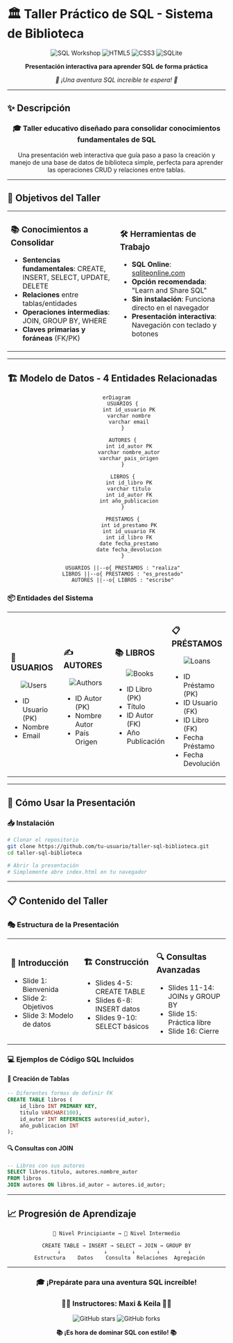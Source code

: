 # 🏛️ Taller Práctico de SQL - Sistema de Biblioteca

<div align="center">

![SQL Workshop](https://img.shields.io/badge/🎯-SQL%20Workshop-purple?style=for-the-badge)
![HTML5](https://img.shields.io/badge/HTML5-E34F26?style=for-the-badge&logo=html5&logoColor=white)
![CSS3](https://img.shields.io/badge/CSS3-1572B6?style=for-the-badge&logo=css3&logoColor=white)
![SQLite](https://img.shields.io/badge/SQLite-003B57?style=for-the-badge&logo=sqlite&logoColor=white)

**Presentación interactiva para aprender SQL de forma práctica**

*🚀 ¡Una aventura SQL increíble te espera! 🚀*

</div>

---

## ✨ **Descripción**

<div align="center">

### 🎓 **Taller educativo diseñado para consolidar conocimientos fundamentales de SQL**

Una presentación web interactiva que guía paso a paso la creación y manejo de una base de datos de biblioteca simple, perfecta para aprender las operaciones CRUD y relaciones entre tablas.

</div>

---

## 🎯 **Objetivos del Taller**

<table>
<tr>
<td width="50%">

### 📚 **Conocimientos a Consolidar**
- **Sentencias fundamentales**: CREATE, INSERT, SELECT, UPDATE, DELETE
- **Relaciones** entre tablas/entidades  
- **Operaciones intermedias**: JOIN, GROUP BY, WHERE
- **Claves primarias y foráneas** (FK/PK)

</td>
<td width="50%">

### 🛠️ **Herramientas de Trabajo**
- **SQL Online**: [sqliteonline.com](https://sqliteonline.com/)
- **Opción recomendada**: "Learn and Share SQL"
- **Sin instalación**: Funciona directo en el navegador
- **Presentación interactiva**: Navegación con teclado y botones

</td>
</tr>
</table>

---

## 🏗️ **Modelo de Datos - 4 Entidades Relacionadas**

<div align="center">

```mermaid
erDiagram
    USUARIOS {
        int id_usuario PK
        varchar nombre
        varchar email
    }
    
    AUTORES {
        int id_autor PK
        varchar nombre_autor
        varchar pais_origen
    }
    
    LIBROS {
        int id_libro PK
        varchar titulo
        int id_autor FK
        int año_publicacion
    }
    
    PRESTAMOS {
        int id_prestamo PK
        int id_usuario FK
        int id_libro FK
        date fecha_prestamo
        date fecha_devolucion
    }
    
    USUARIOS ||--o{ PRESTAMOS : "realiza"
    LIBROS ||--o{ PRESTAMOS : "es_prestado"
    AUTORES ||--o{ LIBROS : "escribe"
```

</div>

### 📦 **Entidades del Sistema**

<table>
<tr>
<td width="25%">

### 👥 **USUARIOS**
<div align="center">

![Users](https://img.shields.io/badge/-👥-blue?style=flat-square)

</div>

- ID Usuario (PK)
- Nombre  
- Email

</td>
<td width="25%">

### ✍️ **AUTORES** 
<div align="center">

![Authors](https://img.shields.io/badge/-✍️-green?style=flat-square)

</div>

- ID Autor (PK)
- Nombre Autor
- País Origen

</td>
<td width="25%">

### 📚 **LIBROS**
<div align="center">

![Books](https://img.shields.io/badge/-📚-orange?style=flat-square)

</div>

- ID Libro (PK)
- Título
- ID Autor (FK)
- Año Publicación

</td>
<td width="25%">

### 📋 **PRÉSTAMOS**
<div align="center">

![Loans](https://img.shields.io/badge/-📋-purple?style=flat-square)

</div>

- ID Préstamo (PK)
- ID Usuario (FK) 
- ID Libro (FK)
- Fecha Préstamo
- Fecha Devolución

</td>
</tr>
</table>

---

## 🚀 **Cómo Usar la Presentación**

### 📥 **Instalación**
```bash
# Clonar el repositorio
git clone https://github.com/tu-usuario/taller-sql-biblioteca.git
cd taller-sql-biblioteca

# Abrir la presentación
# Simplemente abre index.html en tu navegador
```

---

## 📋 **Contenido del Taller**

### 🎭 **Estructura de la Presentación**

<table>
<tr>
<td width="33%">

### 🌟 **Introducción**
- Slide 1: Bienvenida 
- Slide 2: Objetivos
- Slide 3: Modelo de datos

</td>
<td width="33%">

### 🏗️ **Construcción**
- Slides 4-5: CREATE TABLE
- Slides 6-8: INSERT datos
- Slides 9-10: SELECT básicos

</td>
<td width="33%">

### 🔍 **Consultas Avanzadas**
- Slides 11-14: JOINs y GROUP BY
- Slide 15: Práctica libre
- Slide 16: Cierre

</td>
</tr>
</table>

### 💻 **Ejemplos de Código SQL Incluidos**

#### 📝 **Creación de Tablas**
```sql
-- Diferentes formas de definir FK
CREATE TABLE libros (
    id_libro INT PRIMARY KEY,
    titulo VARCHAR(100),
    id_autor INT REFERENCES autores(id_autor),
    año_publicacion INT
);
```

#### 🔍 **Consultas con JOIN**
```sql
-- Libros con sus autores
SELECT libros.titulo, autores.nombre_autor 
FROM libros 
JOIN autores ON libros.id_autor = autores.id_autor;
```
---

## 📈 **Progresión de Aprendizaje**

<div align="center">

```
🎯 Nivel Principiante → 🚀 Nivel Intermedio

CREATE TABLE → INSERT → SELECT → JOIN → GROUP BY
     ↓              ↓        ↓       ↓         ↓
  Estructura    Datos    Consulta  Relaciones  Agregación
```

</div>

---

<div align="center">

### 🎓 **¡Prepárate para una aventura SQL increíble!** 

### 👨‍💻 **Instructores: Maxi & Keila** 👩‍💻

![GitHub stars](https://img.shields.io/github/stars/tu-usuario/taller-sql-biblioteca?style=social)
![GitHub forks](https://img.shields.io/github/forks/tu-usuario/taller-sql-biblioteca?style=social)

**📚 ¡Es hora de dominar SQL con estilo! 📚**

</div>
